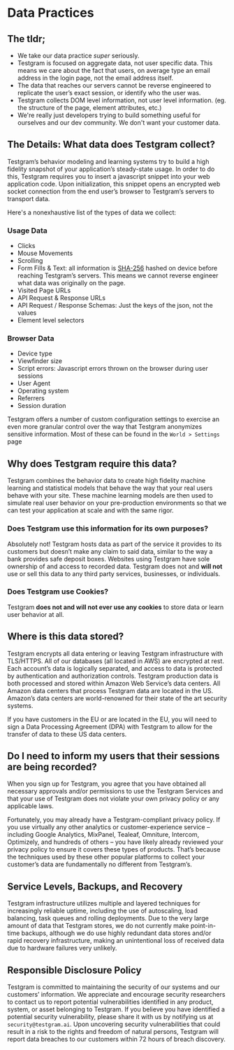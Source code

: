 # Data Practices

## The tldr;
* We take our data practice *super* seriously.
* Testgram is focused on aggregate data, not user specific data. 
  This means we care about the fact that users, on average type an email address in the login page, not the email address itself.
* The data that reaches our servers cannot be reverse engineered to replicate the user’s exact session, or identify who the user was.
* Testgram collects DOM level information, not user level information. (eg. the structure of the page, element attributes, etc.)
* We're really just developers trying to build something useful for ourselves and our dev community. We don't want your customer data.

## The Details: What data does Testgram collect?

Testgram’s behavior modeling and learning systems try to build a high fidelity snapshot of your application’s steady-state usage. 
In order to do this, Testgram requires you to insert a javascript snippet into your web application code. 
Upon initialization, this snippet opens an encrypted web socket connection from the end user’s browser to Testgram’s servers to transport data.

Here's a nonexhaustive list of the types of data we collect:

### Usage Data
* Clicks 
* Mouse Movements 
* Scrolling
* Form Fills & Text: all information is [SHA-256](https://en.wikipedia.org/wiki/SHA-2) hashed on device before reaching Testgram’s servers. 
  This means we cannot reverse engineer what data was originally on the page.
* Visited Page URLs
* API Request & Response URLs
* API Request / Response Schemas: Just the keys of the json, not the values
* Element level selectors

### Browser Data
* Device type
* Viewfinder size
* Script errors: Javascript errors thrown on the browser during user sessions
* User Agent
* Operating system
* Referrers
* Session duration


Testgram offers a number of custom configuration settings to exercise an even more granular control over the way that Testgram anonymizes sensitive information. 
Most of these can be found in the `World > Settings` page

## Why does Testgram require this data?
Testgram combines the behavior data to create high fidelity machine learning and statistical models that behave the way that your real users behave with your site.
These machine learning models are then used to simulate real user behavior on your pre-production environments so that we can test your application at scale and with the same rigor.

### Does Testgram use this information for its own purposes?
Absolutely not! Testgram hosts data as part of the service it provides to its customers but doesn’t make any claim to said data, similar to the way a bank provides safe deposit boxes.
Websites using Testgram have sole ownership of and access to recorded data.
Testgram does not and **will not** use or sell this data to any third party services, businesses, or individuals.

### Does Testgram use Cookies?
Testgram **does not and will not ever use any cookies** to store data or learn user behavior at all.

## Where is this data stored?
Testgram encrypts all data entering or leaving Testgram infrastructure with TLS/HTTPS. 
All of our databases (all located in AWS) are encrypted at rest. 
Each account’s data is logically separated, and access to data is protected by authentication and authorization controls.
Testgram production data is both processed and stored within Amazon Web Service’s data centers. 
All Amazon data centers that process Testgram data are located in the US. 
Amazon’s data centers are world-renowned for their state of the art security systems. 

If you have customers in the EU or are located in the EU, you will need to sign a Data Processing Agreement (DPA) with Testgram to allow for the transfer of data to these US data centers.

## Do I need to inform my users that their sessions are being recorded?
When you sign up for Testgram, you agree that you have obtained all necessary approvals and/or permissions to use the Testgram Services and that your use of Testgram does not violate your own privacy policy or any applicable laws.

Fortunately, you may already have a Testgram-compliant privacy policy. 
If you use virtually any other analytics or customer-experience service – including Google Analytics, MixPanel, Tealeaf, Omniture, Intercom, Optimizely, and hundreds of others – you have likely already reviewed your privacy policy to ensure it covers these types of products. 
That’s because the techniques used by these other popular platforms to collect your customer’s data are fundamentally no different from Testgram’s.

## Service Levels, Backups, and Recovery
Testgram infrastructure utilizes multiple and layered techniques for increasingly reliable uptime, including the use of autoscaling, load balancing, task queues and rolling deployments. 
Due to the very large amount of data that Testgram stores, we do not currently make point-in-time backups, although we do use highly redundant data stores and/or rapid recovery infrastructure, making an unintentional loss of received data due to hardware failures very unlikely.

## Responsible Disclosure Policy
Testgram is committed to maintaining the security of our systems and our customers’ information.
We appreciate and encourage security researchers to contact us to report potential vulnerabilities identified in any product, system, or asset belonging to Testgram.
If you believe you have identified a potential security vulnerability, please share it with us by notifying us at `security@testgram.ai`.
Upon uncovering security vulnerabilities that could result in a risk to the rights and freedom of natural persons, Testgram will report data breaches to our customers within 72 hours of breach discovery.
